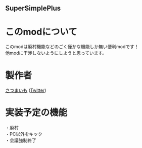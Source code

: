 ## SuperSimplePlus

# このmodについて
このmodは廃村機能などのごく僅かな機能しか無い便利modです！<br>
他modに干渉しないようにしようと思っています。<br>

# 製作者
[さつまいも](https://github.com/satsumaimoamo) ([Twitter](https://twitter.com/satsumaimo_SNR))<br>

# 実装予定の機能
・廃村<br>
・PC以外をキック<br>
・会議強制終了<br>

